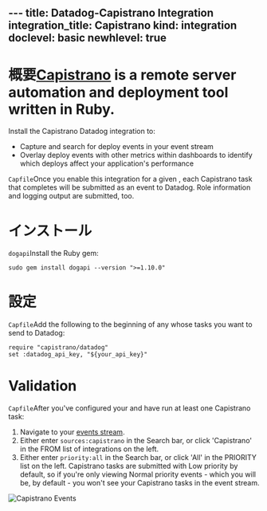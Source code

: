 --- title: Datadog-Capistrano Integration integration_title: Capistrano kind: integration doclevel: basic
newhlevel: true
---
# 概要[Capistrano](http://capistranorb.com) is a remote server automation and deployment tool written in Ruby.

Install the Capistrano Datadog integration to:

  * Capture and search for deploy events in your event stream
  * Overlay deploy events with other metrics within dashboards to identify which deploys affect your application's performance

`Capfile`Once you enable this integration for a given , each Capistrano task that completes will be submitted as an event to Datadog. Role information and logging output are submitted, too.

# インストール

`dogapi`Install the  Ruby gem:

    sudo gem install dogapi --version ">=1.10.0"

# 設定

`Capfile`Add the following to the beginning of any  whose tasks you want to send to Datadog:

    require "capistrano/datadog"
    set :datadog_api_key, "${your_api_key}"

# Validation

`Capfile`After you've configured your  and have run at least one Capistrano task:

1. Navigate to your [events stream](https://app.datadoghq.com/event/stream).
2. Either enter `sources:capistrano` in the Search bar, or click 'Capistrano' in the FROM list of integrations on the left.
3. Either enter `priority:all` in the Search bar, or click 'All' in the PRIORITY list on the left. Capistrano tasks are submitted with Low priority by default, so if you're only viewing Normal priority events - which you will be, by default - you won't see your Capistrano tasks in the event stream.

![Capistrano Events](/static/images/capistranoevents.gif)


